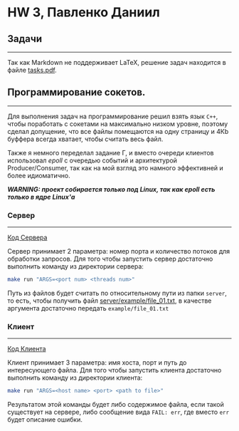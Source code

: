 # HW 3, Павленко Даниил

## Задачи

------

Так как Markdown не поддерживает LaTeX, решение задач находится в файле [tasks.pdf](tasks.pdf).

## Программирование сокетов.

------

Для выполнения задач на программирование решил взять язык `C++`, чтобы поработать с сокетами на максимально низком уровне, поэтому
сделал допущение, что все файлы помещаются на одну страницу и 4Кb буффера всегда хватает, чтобы считать весь файл. 

Также я немного переделал задание Г, и вместо очереди клиентов использовал *epoll* c очередью событий и архитектурой Producer/Consumer, 
так как на мой взгляд это намного эффективней и более идиоматично. 

***WARNING: проект собирается только под Linux, так как epoll есть только в ядре Linux'а***


### Сервер

---

[Код Сервера](server/)

Сервер принимает 2 параметра: номер порта и количество потоков для обработки запросов. Для того чтобы запустить сервер 
достаточно выполнить команду из директории сервера: 
```bash
make run "ARGS=<port num> <threads num>"
```

Путь из файлов будет считать по относительному пути из папки `server`, то есть, чтобы получить файл [server/example/file_01.txt](server/examples/file_01.txt),
в качестве аргумента достаточно передать `example/file_01.txt`

### Клиент 

--- 

[Код Клиента](client/)

Клиент принимает 3 параметра: имя хоста, порт и путь до интересующего файла. Для того чтобы запустить клиента
достаточно выполнить команду из директории клиента: 
```bash 
make run "ARGS=<host name> <port> <path to file>"
```

Результатом этой команды будет либо содержимое файла, если такой существует на сервере, либо сообщение вида 
`FAIL: err`, где вместо `err` будет описание ошибки. 



